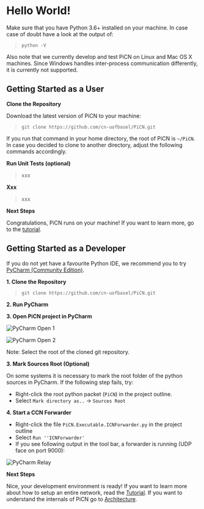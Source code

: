 # Hello World!

Make sure that you have Python 3.6+ installed on your machine. In case case of doubt have a look at the output of:

> `python -V`

Also note that we currently develop and test PiCN on Linux and Mac OS X machines. Since Windows handles inter-process communication differently, it is currently not supported.



## Getting Started as a User

**Clone the Repository**

Download the latest version of PiCN to your machine:

> `git clone https://github.com/cn-uofbasel/PiCN.git`

If you run that command in your home directory, the root of PiCN is `~/PiCN`. In case you decided to clone to another directory, adjust the following commands accordingly.


**Run Unit Tests (optional)**

> xxx


**Xxx**

> xxx


**Next Steps**

Congratulations, PiCN runs on your machine! If you want to learn more, go to the [tutorial](tutorial.md).  



## Getting Started as a Developer

If you do not yet have a favourite Python IDE, we recommend you to try [PyCharm (Community Edition)](https://www.jetbrains.com/pycharm/download).

**1. Clone the Repository**

> `git clone https://github.com/cn-uofbasel/PiCN.git`


**2. Run PyCharm**


**3. Open PiCN project in PyCharm**

![PyCharm Open 1](https://raw.githubusercontent.com/cn-uofbasel/PiCN/master/doc/pycharm-open-1.png "PyCharm Open 1")

![PyCharm Open 2](https://raw.githubusercontent.com/cn-uofbasel/PiCN/master/doc/pycharm-open-2.png "PyCharm Open 2")

Note: Select the root of the cloned git repository.


**3. Mark Sources Root (Optional)**

On some systems it is necessary to mark the root folder of the python sources in PyCharm. If the following step fails, try:
 * Right-click the root python packet (`PiCN`) in the project outline.
 * Select `Mark directory as..` -> `Sources Root`
 
 
**4. Start a CCN Forwarder**
 
 * Right-click the file `PiCN.Executable.ICNForwarder.py` in the project outline
 * Select `Run ''ICNForwarder'`
 * If you see following output in the tool bar, a forwarder is running (UDP face on port 9000):
 
 ![PyCharm Relay](https://raw.githubusercontent.com/cn-uofbasel/PiCN/master/doc/pycharm-run-relay.png "PyCharm Open 2")


**Next Steps**

Nice, your development environment is ready! If you want to learn more about how to setup an entire network, read the [Tutorial](tutorial.md). If you want to understand the internals of PiCN go to [Architecture](architecture.md).